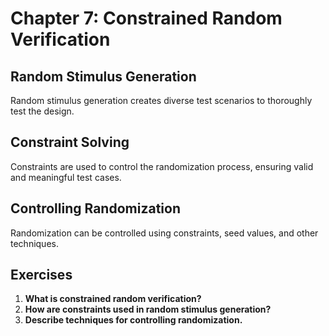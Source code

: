 # Chapter 7: Constrained Random Verification

## Random Stimulus Generation
Random stimulus generation creates diverse test scenarios to thoroughly test the design.

## Constraint Solving
Constraints are used to control the randomization process, ensuring valid and meaningful test cases.

## Controlling Randomization
Randomization can be controlled using constraints, seed values, and other techniques.

## Exercises
1. **What is constrained random verification?**
2. **How are constraints used in random stimulus generation?**
3. **Describe techniques for controlling randomization.**
